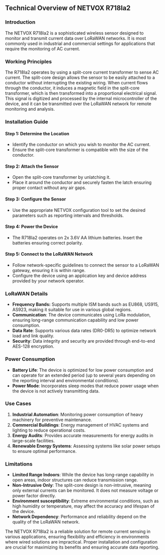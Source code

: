 ## Technical Overview of NETVOX R718Ia2

### Introduction
The NETVOX R718Ia2 is a sophisticated wireless sensor designed to monitor and transmit current data over LoRaWAN networks. It is most commonly used in industrial and commercial settings for applications that require the monitoring of AC current.

### Working Principles
The R718Ia2 operates by using a split-core current transformer to sense AC current. The split-core design allows the sensor to be easily attached to a conductor without interrupting the existing wiring. When current flows through the conductor, it induces a magnetic field in the split-core transformer, which is then transformed into a proportional electrical signal. This signal is digitized and processed by the internal microcontroller of the device, and it can be transmitted over the LoRaWAN network for remote monitoring and analysis.

### Installation Guide
#### Step 1: Determine the Location
- Identify the conductor on which you wish to monitor the AC current.
- Ensure the split-core transformer is compatible with the size of the conductor.

#### Step 2: Attach the Sensor
- Open the split-core transformer by unlatching it.
- Place it around the conductor and securely fasten the latch ensuring proper contact without any air gaps.

#### Step 3: Configure the Sensor
- Use the appropriate NETVOX configuration tool to set the desired parameters such as reporting intervals and thresholds.
  
#### Step 4: Power the Device
- The R718Ia2 operates on 2x 3.6V AA lithium batteries. Insert the batteries ensuring correct polarity.
  
#### Step 5: Connect to the LoRaWAN Network
- Follow network-specific guidelines to connect the sensor to a LoRaWAN gateway, ensuring it is within range.
- Configure the device using an application key and device address provided by your network operator.

### LoRaWAN Details
- **Frequency Bands:** Supports multiple ISM bands such as EU868, US915, AS923, making it suitable for use in various global regions.
- **Communication**: The device communicates using LoRa modulation, ensuring long-range communication capability and low power consumption.
- **Data Rate**: Supports various data rates (DR0-DR5) to optimize network load and link quality.
- **Security**: Data integrity and security are provided through end-to-end AES-128 encryption.
  
### Power Consumption
- **Battery Life**: The device is optimized for low power consumption and can operate for an extended period (up to several years depending on the reporting interval and environmental conditions).
- **Power Mode**: Incorporates sleep modes that reduce power usage when the device is not actively transmitting data.
  
### Use Cases
1. **Industrial Automation**: Monitoring power consumption of heavy machinery for preventive maintenance.
2. **Commercial Buildings**: Energy management of HVAC systems and lighting to reduce operational costs.
3. **Energy Audits**: Provides accurate measurements for energy audits in large-scale facilities.
4. **Renewable Energy Systems**: Assessing systems like solar power setups to ensure optimal performance.

### Limitations
- **Limited Range Indoors**: While the device has long-range capability in open areas, indoor structures can reduce transmission range.
- **Non-Intrusive Only**: The split-core design is non-intrusive, meaning only external currents can be monitored. It does not measure voltage or power factor directly.
- **Environment susceptibility**: Extreme environmental conditions, such as high humidity or temperature, may affect the accuracy and lifespan of the device.
- **Network Dependency**: Performance and reliability depend on the quality of the LoRaWAN network.

The NETVOX R718Ia2 is a reliable solution for remote current sensing in various applications, ensuring flexibility and efficiency in environments where wired solutions are impractical. Proper installation and configuration are crucial for maximizing its benefits and ensuring accurate data reporting.